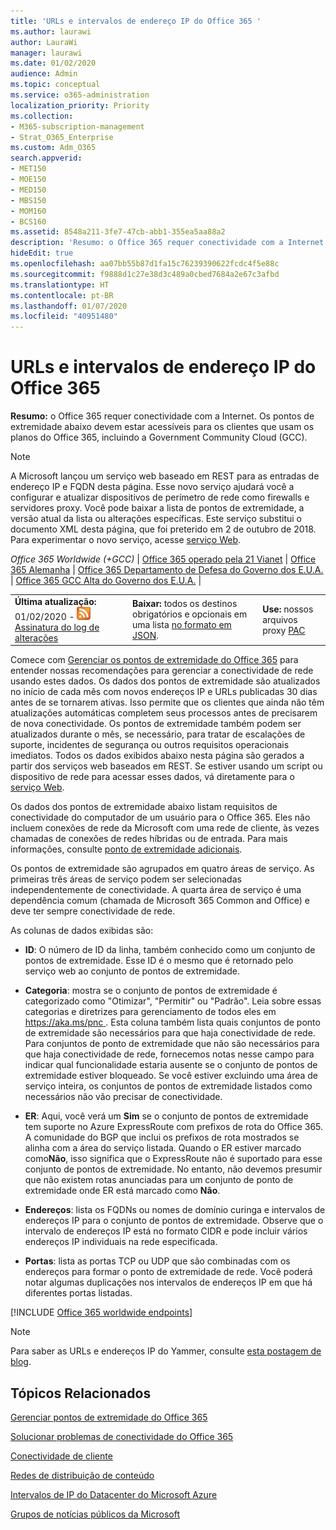 ```yaml
---
title: 'URLs e intervalos de endereço IP do Office 365 '
ms.author: laurawi
author: LauraWi
manager: laurawi
ms.date: 01/02/2020
audience: Admin
ms.topic: conceptual
ms.service: o365-administration
localization_priority: Priority
ms.collection:
- M365-subscription-management
- Strat_O365_Enterprise
ms.custom: Adm_O365
search.appverid:
- MET150
- MOE150
- MED150
- MBS150
- MOM160
- BCS160
ms.assetid: 8548a211-3fe7-47cb-abb1-355ea5aa88a2
description: 'Resumo: o Office 365 requer conectividade com a Internet. Os pontos de extremidade abaixo devem estar acessíveis para os clientes que usam os planos do Office 365, incluindo a Government Community Cloud (GCC).'
hideEdit: true
ms.openlocfilehash: aa07bb55b87d1fa15c76239390622fcdc4f5e88c
ms.sourcegitcommit: f9888d1c27e38d3c489a0cbed7684a2e67c3afbd
ms.translationtype: HT
ms.contentlocale: pt-BR
ms.lasthandoff: 01/07/2020
ms.locfileid: "40951480"
---
```

# <a name="office-365-urls-and-ip-address-ranges"></a>URLs e intervalos de endereço IP do Office 365 

 **Resumo:** o Office 365 requer conectividade com a Internet. Os pontos de extremidade abaixo devem estar acessíveis para os clientes que usam os planos do Office 365, incluindo a Government Community Cloud (GCC).
  
> [!NOTE]
> A Microsoft lançou um serviço web baseado em REST para as entradas de endereço IP e FQDN desta página. Esse novo serviço ajudará você a configurar e atualizar dispositivos de perímetro de rede como firewalls e servidores proxy. Você pode baixar a lista de pontos de extremidade, a versão atual da lista ou alterações específicas. Este serviço substitui o documento XML desta página, que foi preterido em 2 de outubro de 2018. Para experimentar o novo serviço, acesse [serviço Web](office-365-ip-web-service.md).
  
*Office 365 Worldwide (+GCC)* | [Office 365 operado pela 21 Vianet](urls-and-ip-address-ranges-21vianet.md) | [Office 365 Alemanha](office-365-germany-endpoints.md) | [Office 365 Departamento de Defesa do Governo dos E.U.A.](office-365-u-s-government-dod-endpoints.md)  | [Office 365 GCC Alta do Governo dos E.U.A.](office-365-u-s-government-gcc-high-endpoints.md) |
  
||||
|:-----|:-----|:-----|
|**Última atualização:** 01/02/2020 - ![RSS](media/5dc6bb29-25db-4f44-9580-77c735492c4b.png) [ Assinatura do log de alterações](https://endpoints.office.com/version/worldwide?allversions=true&format=rss&clientrequestid=b10c5ed1-bad1-445f-b386-b919946339a7) <br/> |**Baixar:** todos os destinos obrigatórios e opcionais em uma lista [no formato em JSON](https://endpoints.office.com/endpoints/worldwide?clientrequestid=b10c5ed1-bad1-445f-b386-b919946339a7).  <br/> | **Use:** nossos arquivos proxy [PAC](managing-office-365-endpoints.md#pacfiles) <br/> |
   
 Comece com [Gerenciar os pontos de extremidade do Office 365](managing-office-365-endpoints.md) para entender nossas recomendações para gerenciar a conectividade de rede usando estes dados. Os dados dos pontos de extremidade são atualizados no início de cada mês com novos endereços IP e URLs publicadas 30 dias antes de se tornarem ativas. Isso permite que os clientes que ainda não têm atualizações automáticas completem seus processos antes de precisarem de nova conectividade. Os pontos de extremidade também podem ser atualizados durante o mês, se necessário, para tratar de escalações de suporte, incidentes de segurança ou outros requisitos operacionais imediatos. Todos os dados exibidos abaixo nesta página são gerados a partir dos serviços web baseados em REST. Se estiver usando um script ou dispositivo de rede para acessar esses dados, vá diretamente para o [serviço Web](office-365-ip-web-service.md).

Os dados dos pontos de extremidade abaixo listam requisitos de conectividade do computador de um usuário para o Office 365. Eles não incluem conexões de rede da Microsoft com uma rede de cliente, às vezes chamadas de conexões de redes híbridas ou de entrada. Para mais informações, consulte [ponto de extremidade adicionais](additional-office365-ip-addresses-and-urls.md).

Os pontos de extremidade são agrupados em quatro áreas de serviço. As primeiras três áreas de serviço podem ser selecionadas independentemente de conectividade. A quarta área de serviço é uma dependência comum (chamada de Microsoft 365 Common and Office) e deve ter sempre conectividade de rede.

As colunas de dados exibidas são:

- **ID**: O número de ID da linha, também conhecido como um conjunto de pontos de extremidade. Esse ID é o mesmo que é retornado pelo serviço web ao conjunto de pontos de extremidade.

- **Categoria**: mostra se o conjunto de pontos de extremidade é categorizado como "Otimizar", "Permitir" ou "Padrão". Leia sobre essas categorias e diretrizes para gerenciamento de todos eles em [ https://aka.ms/pnc ](https://aka.ms/pnc). Esta coluna também lista quais conjuntos de ponto de extremidade são necessários para que haja conectividade de rede. Para conjuntos de ponto de extremidade que não são necessários para que haja conectividade de rede, fornecemos notas nesse campo para indicar qual funcionalidade estaria ausente se o conjunto de pontos de extremidade estiver bloqueado. Se você estiver excluindo uma área de serviço inteira, os conjuntos de pontos de extremidade listados como necessários não vão precisar de conectividade.

- **ER**: Aqui, você verá um **Sim** se o conjunto de pontos de extremidade tem suporte no Azure ExpressRoute com prefixos de rota do Office 365. A comunidade do BGP que inclui os prefixos de rota mostrados se alinha com a área do serviço listada. Quando o ER estiver marcado como**Não**, isso significa que o ExpressRoute não é suportado para esse conjunto de pontos de extremidade. No entanto, não devemos presumir que não existem rotas anunciadas para um conjunto de ponto de extremidade onde ER está marcado como **Não**.

- **Endereços**: lista os FQDNs ou nomes de domínio curinga e intervalos de endereços IP para o conjunto de pontos de extremidade. Observe que o intervalo de endereços IP está no formato CIDR e pode incluir vários endereços IP individuais na rede especificada.
 
- **Portas**: lista as portas TCP ou UDP que são combinadas com os endereços para formar o ponto de extremidade de rede. Você poderá notar algumas duplicações nos intervalos de endereços IP em que há diferentes portas listadas.

[!INCLUDE [Office 365 worldwide endpoints](./includes/office-365-worldwide-endpoints.md)]

>[!Note]
>Para saber as URLs e endereços IP do Yammer, consulte [esta postagem de blog](https://techcommunity.microsoft.com/t5/Yammer-Blog/Using-hard-coded-IP-addresses-for-Yammer-is-not-recommended/ba-p/276592).
>


## <a name="related-topics"></a>Tópicos Relacionados

[Gerenciar pontos de extremidade do Office 365](managing-office-365-endpoints.md)
  
[Solucionar problemas de conectividade do Office 365](https://support.office.com/article/d4088321-1c89-4b96-9c99-54c75cae2e6d.aspx)
  
[Conectividade de cliente](https://support.office.com/article/client-connectivity-4232abcf-4ae5-43aa-bfa1-9a078a99c78b)
  
[Redes de distribuição de conteúdo](https://support.office.com/article/content-delivery-networks-0140f704-6614-49bb-aa6c-89b75dcd7f1f)
  
[Intervalos de IP do Datacenter do Microsoft Azure](https://www.microsoft.com/download/details.aspx?id=41653)
  
[Grupos de notícias públicos da Microsoft](https://www.microsoft.com/download/details.aspx?id=53602)
